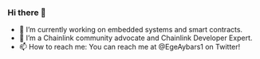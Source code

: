 ### Hi there 👋

- 🔭 I’m currently working on embedded systems and smart contracts.
- 👯 I’m a Chainlink community advocate and Chainlink Developer Expert.
- 📫 How to reach me: You can reach me at @EgeAybars1 on Twitter!
